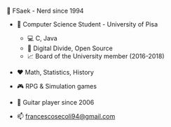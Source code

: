   👋 FSaek - Nerd since 1994
- :book: Computer Science Student - University of Pisa
  - :computer: C, Java
  - :mag_right: Digital Divide, Open Source
  - :chart_with_upwards_trend: Board of the University member (2016-2018)

- :heart: Math, Statistics, History
- :video_game: RPG & Simulation games
- :guitar: Guitar player since 2006

- 📫 francescosecoli94@gmail.com

<!---
FSaeK/FSaeK is a ✨ special ✨ repository because its `README.md` (this file) appears on your GitHub profile.
You can click the Preview link to take a look at your changes.
--->
